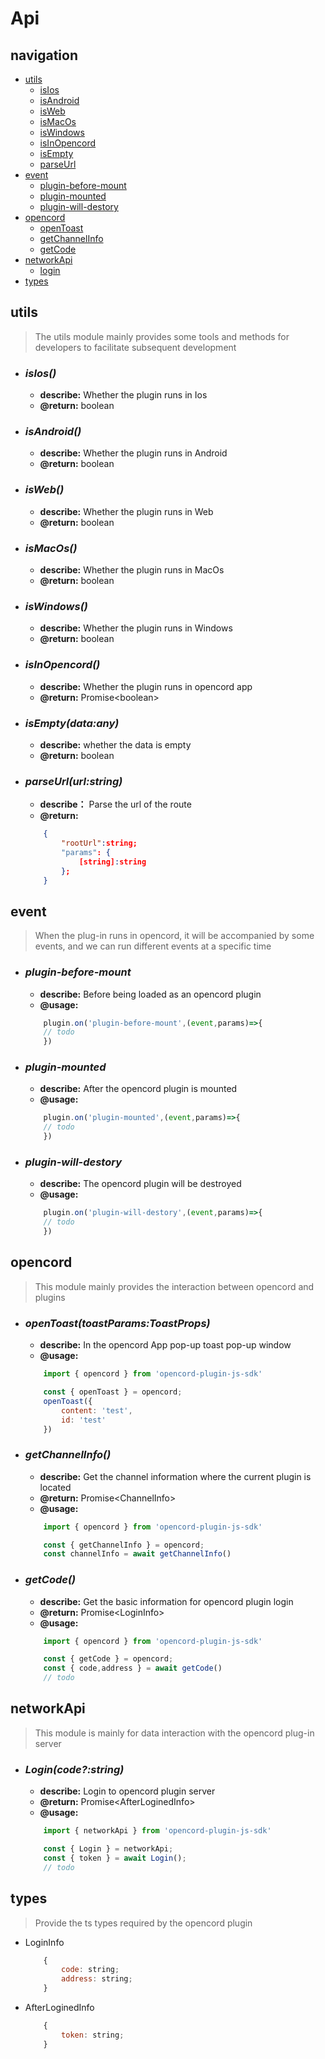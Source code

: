 # Api

## navigation

- [utils](#utils)
  - [isIos](#isios)
  - [isAndroid](#isandroid)
  - [isWeb](#isweb)
  - [isMacOs](#ismacos)
  - [isWindows](#iswindows)
  - [isInOpencord](#isinopencord)
  - [isEmpty](#isemptydataany)
  - [parseUrl](#parseurlurlstring)
- [event](#event)
  - [plugin-before-mount](#plugin-before-mount)
  - [plugin-mounted](#plugin-mounted)
  - [plugin-will-destory](#plugin-will-destory)
- [opencord](#opencord)
  - [openToast](#opentoasttoastparamstoastprops)
  - [getChannelInfo](#getchannelinfo)
  - [getCode](#getcode)
- [networkApi](#networkApi)
  - [login](#logincodestring)
- [types](#types)

## utils
>The utils module mainly provides some tools and methods for developers to facilitate subsequent development

- ### ***isIos()***
    - **describe:** Whether the plugin runs in Ios
    - **@return:** boolean


- ### ***isAndroid()***
    - **describe:** Whether the plugin runs in Android
    - **@return:** boolean


- ### ***isWeb()***
    - **describe:** Whether the plugin runs in Web
    - **@return:** boolean

- ### ***isMacOs()***
    - **describe:** Whether the plugin runs in MacOs
    - **@return:** boolean

- ### ***isWindows()***
    - **describe:** Whether the plugin runs in Windows
    - **@return:** boolean

- ### ***isInOpencord()***
    - **describe:** Whether the plugin runs in  opencord app 
    - **@return:** Promise<boolean\>


- ### ***isEmpty(data:any)***
    - **describe:** whether the data is empty
    - **@return:** boolean

- ### ***parseUrl(url:string)***
    - **describe：** Parse the url of the route
    - **@return:** 
    ```json
        {
            "rootUrl":string;
            "params": {
                [string]:string
            }; 
        }
    ```

## event
>When the plug-in runs in opencord, it will be accompanied by some events, and we can run different events at a specific time

- ### ***plugin-before-mount***
    - **describe:** Before being loaded as an opencord plugin
    - **@usage:** 
    ```javascript
        plugin.on('plugin-before-mount',(event,params)=>{
        // todo
        })
    ```
- ### ***plugin-mounted***
    - **describe:** After the opencord plugin is mounted
    - **@usage:** 
    ```javascript
        plugin.on('plugin-mounted',(event,params)=>{
        // todo
        })
    ```
- ### ***plugin-will-destory***
    - **describe:** The opencord plugin will be destroyed
    - **@usage:** 
    ```javascript
        plugin.on('plugin-will-destory',(event,params)=>{
        // todo
        })
    ```



## opencord
>This module mainly provides the interaction between opencord and plugins

- ### ***openToast(toastParams:ToastProps)***
    - **describe:** In the opencord App pop-up toast pop-up window
    - **@usage:** 
    ```javascript
        import { opencord } from 'opencord-plugin-js-sdk'

        const { openToast } = opencord;
        openToast({
            content: 'test',
            id: 'test'
        })
    ```
- ### ***getChannelInfo()***
    - **describe:** Get the channel information where the current plugin is located
     - **@return:** Promise<ChannelInfo\>
    - **@usage:** 
    ```javascript
        import { opencord } from 'opencord-plugin-js-sdk'

        const { getChannelInfo } = opencord;
        const channelInfo = await getChannelInfo()
    ```
- ### ***getCode()***
    - **describe:** Get the basic information for opencord plugin login
    - **@return:** Promise<LoginInfo\>
    - **@usage:** 
    ```javascript
        import { opencord } from 'opencord-plugin-js-sdk'

        const { getCode } = opencord;
        const { code,address } = await getCode()
        // todo
    ```

## networkApi
>This module is mainly for data interaction with the opencord plug-in server

- ### ***Login(code?:string)***
    - **describe:** Login to opencord plugin server
    - **@return:** Promise<AfterLoginedInfo\>
    - **@usage:** 
    ```javascript
        import { networkApi } from 'opencord-plugin-js-sdk'

        const { Login } = networkApi;
        const { token } = await Login();
        // todo
    ```


## types
>Provide the ts types required by the opencord plugin

- LoginInfo
    ```javascript
        {
            code: string;
            address: string;
        }
    ```

- AfterLoginedInfo
    ```javascript
        {
            token: string;
        }
    ```

